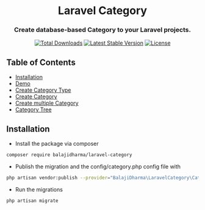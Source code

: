 <h1 align="center">Laravel Category</h1>
<h3 align="center">Create database-based Category to your Laravel projects.</h3>
<p align="center">
<a href="https://packagist.org/packages/balajidharma/laravel-menu"><img src="https://poser.pugx.org/balajidharma/laravel-category/downloads" alt="Total Downloads"></a>
<a href="https://packagist.org/packages/balajidharma/laravel-menu"><img src="https://poser.pugx.org/balajidharma/laravel-category/v/stable" alt="Latest Stable Version"></a>
<a href="https://packagist.org/packages/balajidharma/laravel-menu"><img src="https://poser.pugx.org/balajidharma/laravel-category/license" alt="License"></a>
</p>

## Table of Contents

- [Installation](#installation)
- [Demo](#demo)
- [Create Category Type](#create-type)
- [Create Category](#create-category)
- [Create multiple Category](#create-multiple-menu-items)
- [Category Tree](#menu-tree)

## Installation
- Install the package via composer
```bash
composer require balajidharma/laravel-category
```
- Publish the migration and the config/category.php config file with
```bash
php artisan vendor:publish --provider="BalajiDharma\LaravelCategory\CategoryServiceProvider"
```
- Run the migrations
```bash
php artisan migrate
```
